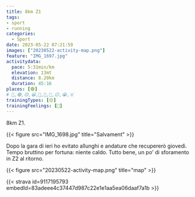 ```yaml
---
title: 8km Z1
tags:
- sport
- running
categories:
  - Sport
date: 2023-05-22 07:21:59
images: ["20230522-activity-map.png"]
feature: "IMG_1697.jpg"
activitydata:
  pace: 5:31min/km
  elevation: 13mt
  distance: 8.20km
  duration: 45:16
places: [🟢]
# 🔴,🟢,🟡,😀,🙁,🫤,🙂,😐,😭,☠️
trainingTypes: [🟡]
trainingFeelings: [🙂]
---
```

8km Z1. 
<!--more--> 

{{< figure src="IMG_1698.jpg" title="Salvament" >}}

Dopo la gara di ieri ho evitato allunghi e andature che recupererò giovedì.
Tempo bruttino per fortuna: niente caldo. Tutto bene, un po' di sforamento in Z2 al ritorno.


{{< figure src="20230522-activity-map.png" title="map" >}}

{{< strava id=9117195793 embedId=83adeee4c37447d987c22e1e1aa5ea06daaf7a1b >}}
